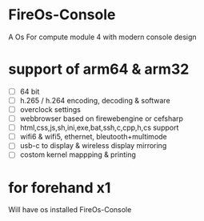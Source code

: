 # FireOs-Console
A Os For compute module 4 with modern console design


# support of arm64 & arm32

- [ ] 64 bit
- [ ] h.265 / h.264 encoding, decoding & software
- [ ] overclock settings
- [ ] webbrowser based on firewebengine or cefsharp
- [ ] html,css,js,sh,ini,exe,bat,ssh,c,cpp,h,cs support
- [ ] wifi6 & wifi5, ethernet, bleutooth+multimode
- [ ] usb-c to display & wireless display mirroring
- [ ] costom kernel mappping & printing

# for forehand x1

Will have os installed FireOs-Console
